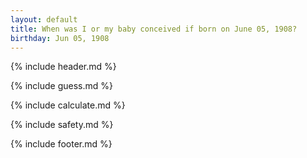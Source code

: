 ```yaml
---
layout: default
title: When was I or my baby conceived if born on June 05, 1908?
birthday: Jun 05, 1908
---
```


{% include header.md %}

{% include guess.md %}

{% include calculate.md %}

{% include safety.md %}

{% include footer.md %}



